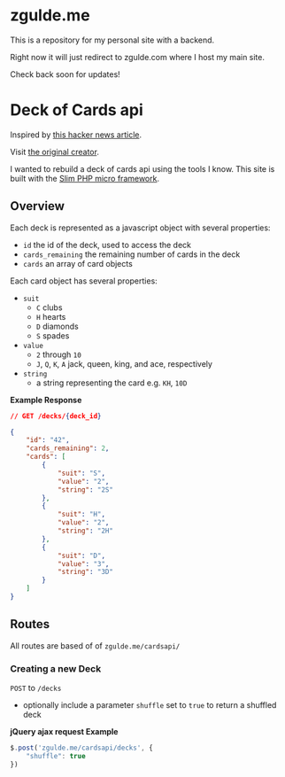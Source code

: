 # zgulde.me

This is a repository for my personal site with a backend.

Right now it will just redirect to zgulde.com where I host my main site.

Check back soon for updates!

# Deck of Cards api

Inspired by [this hacker news article](https://news.ycombinator.com/item?id=9522489).

Visit [the original creator](http://deckofcardsapi.com/).

I wanted to rebuild a deck of cards api using the tools I know. This site is built with the [Slim PHP micro framework](http://www.slimframework.com/).

## Overview

Each deck is represented as a javascript object with several properties:

- `id` the id of the deck, used to access the deck
- `cards_remaining` the remaining number of cards in the deck
- `cards` an array of card objects

Each card object has several properties:

- `suit`
    - `C` clubs
    - `H` hearts
    - `D` diamonds
    - `S` spades
- `value`
    - `2` through `10`
    - `J`, `Q`, `K`, `A` jack, queen, king, and ace, respectively
- `string`
    - a string representing the card e.g. `KH`, `10D`

**Example Response**

```json
// GET /decks/{deck_id}

{
    "id": "42",
    "cards_remaining": 2,
    "cards": [
        {
            "suit": "S",
            "value": "2",
            "string": "2S"
        },
        {
            "suit": "H",
            "value": "2",
            "string": "2H"
        },
        {
            "suit": "D",
            "value": "3",
            "string": "3D"
        }
    ]
}
```



## Routes

All routes are based of of `zgulde.me/cardsapi/`

### Creating a new Deck

`POST` to `/decks`

- optionally include a parameter `shuffle` set to `true` to return a shuffled deck

**jQuery ajax request Example**

```js
$.post('zgulde.me/cardsapi/decks', {
    "shuffle": true    
})
```
